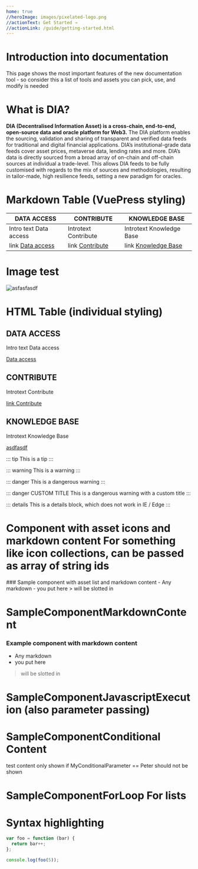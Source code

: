 ```yaml
---
home: true
//heroImage: images/pixelated-logo.png
//actionText: Get Started →
//actionLink: /guide/getting-started.html
---
```


<DIAComponentHeader />

# Introduction into documentation
This page shows the most important features of the new documentation tool - so consider this a list of tools and assets you can pick, use, and modify is needed

# What is DIA? 
__DIA (Decentralised Information Asset) is a cross-chain, end-to-end, open-source data and oracle platform for Web3.__
The DIA platform enables the sourcing, validation and sharing of transparent and verified data feeds for traditional and digital financial applications. DIA’s institutional-grade data feeds cover asset prices, metaverse data, lending rates and more.
DIA’s data is directly sourced from a broad array of on-chain and off-chain sources at individual a trade-level. This allows DIA feeds to be fully customised with regards to the mix of sources and methodologies, resulting in tailor-made, high resilience feeds, setting a new paradigm for oracles.

# Markdown Table (VuePress styling)

| DATA ACCESS | CONTRIBUTE | KNOWLEDGE BASE |
| ----------- | ---------- | -------------- |
| Intro text Data access   | Introtext Contribute | Introtext Knowledge Base |
| link [Data access](doc_dir_data-access/ "title text link hello world data access!") | link [Contribute](doc_dir_contribute/ "title text link hello world data access!") | link [Knowledge Base](doc_dir_knowledge-base/ "title text link hello world data access!") |


# Image test
![asfasfasdf](images/somelogo.png)



# HTML Table (individual styling)
<div class="features">
  <div class="feature">
    <h2>DATA ACCESS</h2>
    <p>Intro text Data access</p>
    <a href="doc_dir_data-access/">Data access</a>
  </div>
  <div class="feature">
    <h2>CONTRIBUTE</h2>
    <p>Introtext Contribute</p>
    <a href="doc_dir_contribute/">link Contribute</a>
  </div>
  <div class="feature">
    <h2>KNOWLEDGE BASE</h2>
    <p>Introtext Knowledge Base</p>
    <a href="asdfasdfa">asdfasdf</a>
  </div>
</div>

::: tip
This is a tip
:::

::: warning
This is a warning
:::

::: danger
This is a dangerous warning
:::

::: danger CUSTOM TITLE
This is a dangerous warning with a custom title
:::

::: details
This is a details block, which does not work in IE / Edge
:::


# Component with asset icons and markdown content For something like icon collections, can be passed as array of string ids
<DIAComponentAssetListWithMarkdownContent AssetList="BTC,ETH,DIA">
  ### Sample component with asset list and markdown content
- Any markdown
- you put here
> will be slotted in 
</DIAComponentAssetListWithMarkdownContent>


# SampleComponentMarkdownContent
<SampleComponentMarkdownContent>

### Example component with markdown content 
- Any markdown
- you put here
> will be slotted in 

</SampleComponentMarkdownContent>

# SampleComponentJavascriptExecution (also parameter passing)
<SampleComponentJavascriptExecution display-text="display text" headlineText="hello world" />


# SampleComponentConditional Content
<SampleComponentCondition MyConditionalParameter='Peter'>
  test content only shown if MyConditionalParameter == Peter
</SampleComponentCondition>

<SampleComponentCondition MyConditionalParameter='xxx'>
  should not be shown
</SampleComponentCondition>

# SampleComponentForLoop For lists
<SampleComponentForLoop MyList="ListItem1,ListItems2" />

# Syntax highlighting

``` js
var foo = function (bar) {
  return bar++;
};

console.log(foo(5));
```

<DIAComponentFooter />
